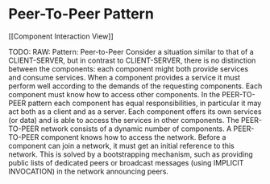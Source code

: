 # Peer-To-Peer Pattern
[[Component Interaction View]]

TODO: RAW: Pattern: Peer-to-Peer
Consider a situation similar to that of a CLIENT-SERVER, but in contrast to CLIENT-SERVER,
there is no distinction between the components: each component might both provide services
and consume services. When a component provides a service it must perform well according to the demands of the requesting components. Each component must know how to access other
components.
In the PEER-TO-PEER pattern each component has equal responsibilities, in particular it may act
both as a client and as a server. Each component offers its own services (or data) and is able
to access the services in other components. The PEER-TO-PEER network consists of a dynamic
number of components. A PEER-TO-PEER component knows how to access the network. Before
a component can join a network, it must get an initial reference to this network. This is solved
by a bootstrapping mechanism, such as providing public lists of dedicated peers or broadcast
messages (using IMPLICIT INVOCATION) in the network announcing peers.
